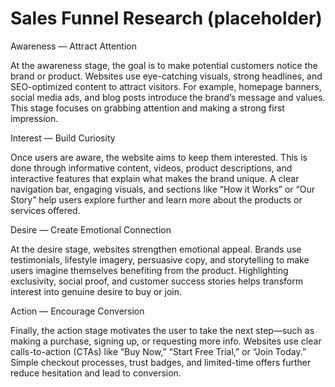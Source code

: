 # Sales Funnel Research (placeholder)
Awareness — Attract Attention

At the awareness stage, the goal is to make potential customers notice the brand or product. Websites use eye-catching visuals, strong headlines, and SEO-optimized content to attract visitors. For example, homepage banners, social media ads, and blog posts introduce the brand’s message and values. This stage focuses on grabbing attention and making a strong first impression.

Interest — Build Curiosity

Once users are aware, the website aims to keep them interested. This is done through informative content, videos, product descriptions, and interactive features that explain what makes the brand unique. A clear navigation bar, engaging visuals, and sections like “How it Works” or “Our Story” help users explore further and learn more about the products or services offered.

Desire — Create Emotional Connection

At the desire stage, websites strengthen emotional appeal. Brands use testimonials, lifestyle imagery, persuasive copy, and storytelling to make users imagine themselves benefiting from the product. Highlighting exclusivity, social proof, and customer success stories helps transform interest into genuine desire to buy or join.

Action — Encourage Conversion

Finally, the action stage motivates the user to take the next step—such as making a purchase, signing up, or requesting more info. Websites use clear calls-to-action (CTAs) like “Buy Now,” “Start Free Trial,” or “Join Today.” Simple checkout processes, trust badges, and limited-time offers further reduce hesitation and lead to conversion.